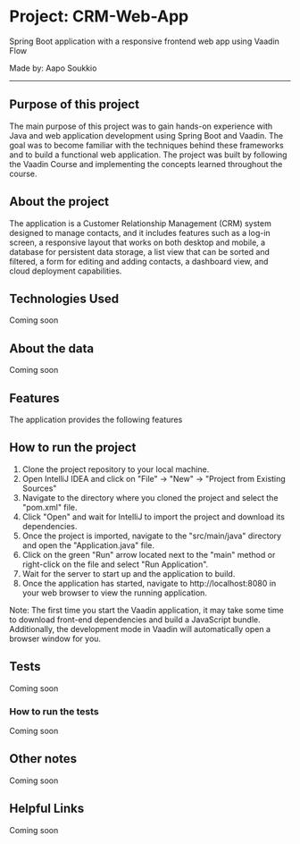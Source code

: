 # Project: CRM-Web-App
Spring Boot application with a responsive frontend web app using Vaadin Flow

Made by: Aapo Soukkio

***

## Purpose of this project

The main purpose of this project was to gain hands-on experience with Java and web application
development using Spring Boot and Vaadin. The goal was to become familiar with the techniques
behind these frameworks and to build a functional web application. The project was built by 
following the Vaadin Course and implementing the concepts learned throughout the course.

## About the project

The application is a Customer Relationship Management (CRM) system designed to manage contacts,
and it includes features such as a log-in screen, a responsive layout that works on both desktop
and mobile, a database for persistent data storage, a list view that can be sorted and filtered,
a form for editing and adding contacts, a dashboard view, and cloud deployment capabilities.

## Technologies Used

Coming soon

## About the data

Coming soon


## Features

The application provides the following features


## How to run the project

1. Clone the project repository to your local machine.
2. Open IntelliJ IDEA and click on "File" -> "New" -> "Project from Existing Sources"
3. Navigate to the directory where you cloned the project and select the "pom.xml" file.
4. Click "Open" and wait for IntelliJ to import the project and download its dependencies.
5. Once the project is imported, navigate to the "src/main/java" directory and open the "Application.java" file.
6. Click on the green "Run" arrow located next to the "main" method or right-click on the file and select "Run Application".
7. Wait for the server to start up and the application to build.
8. Once the application has started, navigate to http://localhost:8080 in your web browser to view the running application.

Note: The first time you start the Vaadin application, it may take some time to download front-end dependencies and build
a JavaScript bundle. Additionally, the development mode in Vaadin will automatically open a browser window for you.
## Tests

Coming soon

### How to run the tests

Coming soon

## Other notes

Coming soon

## Helpful Links

Coming soon